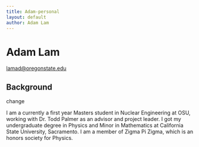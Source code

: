 ```yaml
---
title: Adam-personal
layout: default
author: Adam Lam
---
```

Adam Lam
================================

lamad@oregonstate.edu

## Background
change

I am a currently a first year Masters student in Nuclear Engineering at OSU, working with Dr. Todd Palmer as an advisor and project leader. I got my undergraduate degree in Physics and Minor in Mathematics at California State University, Sacramento. I am a member of Zigma Pi Zigma, which is an honors society for Physics.
